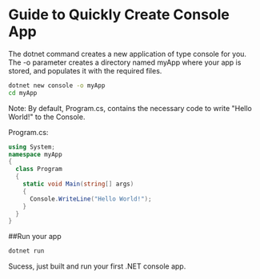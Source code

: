 # Guide to Quickly Create Console App
The dotnet command creates a new application of type console for you.
The -o parameter creates a directory named myApp where your app is stored, and populates it with the required files.
```bash
dotnet new console -o myApp
cd myApp
```
Note: By default, Program.cs,  contains the necessary code to write "Hello World!" to the Console.

Program.cs:
```c#
using System;
namespace myApp
{
  class Program
  {
    static void Main(string[] args)
    {
      Console.WriteLine("Hello World!");
    }
  }
}
```

##Run your app
```bash
dotnet run
```
Sucess, just built and run your first .NET console app.
